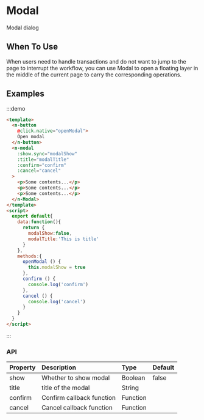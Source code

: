 # Modal

Modal dialog

## When To Use
When users need to handle transactions and do not want to jump to the page to interrupt the workflow, you can use Modal to open a floating layer in the middle of the current page to carry the corresponding operations.


## Examples
:::demo
```html
<template>
  <n-button 
    @click.native="openModal">
    Open modal
  </n-button>
  <n-modal
    :show.sync="modalShow"
    :title="modalTitle"
    :confirm="confirm"
    :cancel="cancel"
  >
    <p>Some contents...</p>
    <p>Some contents...</p>
    <p>Some contents...</p>
  </n-Modal>
</template>
<script>
  export default{
    data:function(){
      return {
        modalShow:false,
        modalTitle:'This is title'
      }
    },
    methods:{
      openModal () {
        this.modalShow = true
      },
      confirm () {
        console.log('confirm')
      },
      cancel () {
        console.log('cancel')
      }
    }
  }
</script>

```
:::

### API

| Property | Description | Type | Default |
| :--- | :--- | :--- | :--- |
| show | Whether to show modal | Boolean | false |
| title | title of the modal | String |  |
| confirm    | Confirm callback function | Function     |  |
| cancel    | Cancel callback function | Function     |  |